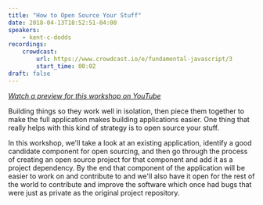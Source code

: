 ```yaml
---
title: "How to Open Source Your Stuff"
date: 2018-04-13T18:52:51-04:00
speakers:
    - kent-c-dodds
recordings:
    crowdcast:
        url: https://www.crowdcast.io/e/fundamental-javascript/3
        start_time: 00:02
draft: false
---
```


[_Watch a preview for this workshop on YouTube_](https://www.youtube.com/watch?v=6mtPPkKchcQ)

Building things so they work well in isolation, then piece them together to make the full application makes building applications easier. One thing that really helps with this kind of strategy is to open source your stuff.

In this workshop, we'll take a look at an existing application, identify a good candidate component for open sourcing, and then go through the process of creating an open source project for that component and add it as a project dependency. By the end that component of the application will be easier to work on and contribute to and we'll also have it open for the rest of the world to contribute and improve the software which once had bugs that were just as private as the original project repository.